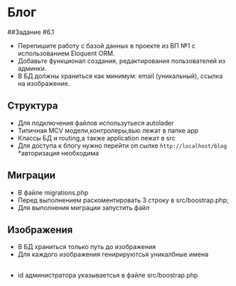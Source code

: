 # Блог
##Задание #6.1
- Перепишите работу с базой данных в проекте из ВП №1 с использованием Eloquent ORM.
- Добавьте функционал создания, редактирования пользователей из админки.
- В БД должны храниться как минимум: email (уникальный), ссылка на изображение.

## Структура
- Для подключения файлов использутьеся autolader 
- Типичная MCV модели,контролеры,вью лежат в папке app
- Классы БД и routing,а также application лежат в src
- Для доступа к блогу нужно перейти оп сылке `http://localhost/blog` *авторизация необходима

## Миграции

- В файле migrations.php 
- Перед выполнением раскоментировать 3 строку  в src/boostrap.php;
- Для выполнения миграции запустить файл 

## Изображения
- В БД храниться только путь до изображения
- Для каждого изображения генирируютсья уникалбные имена

##
- id администратора указываетсья в файле src/boostrap.php
